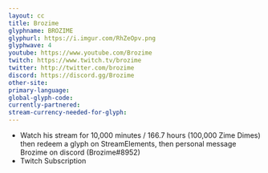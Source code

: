 ```yaml
---
layout: cc
title: Brozime
glyphname: BROZIME
glyphurl: https://i.imgur.com/RhZeOpv.png
glyphwave: 4
youtube: https://www.youtube.com/Brozime
twitch: https://www.twitch.tv/brozime
twitter: http://twitter.com/brozime
discord: https://discord.gg/Brozime
other-site: 
primary-language: 
global-glyph-code: 
currently-partnered: 
stream-currency-needed-for-glyph: 
---
```

* Watch his stream for 10,000 minutes / 166.7 hours (100,000 Zime Dimes) then redeem a glyph on StreamElements, then personal message Brozime on discord (Brozime#8952)
* Twitch Subscription
